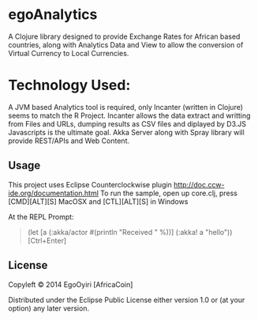 egoAnalytics
============

A Clojure library designed to provide Exchange Rates for African based countries, along with Analytics Data and View to allow the conversion of Virtual Currency to Local Currencies.

# Technology Used:
A JVM based Analytics tool is required, only Incanter (written in Clojure) seems to match the R Project.
Incanter allows the data extract and writting from Files and URLs, dumping results as CSV files and diplayed by D3.JS Javascripts is the ultimate goal.
Akka Server along with Spray library will provide REST/APIs and Web Content. 


## Usage

This project uses Eclipse Counterclockwise plugin http://doc.ccw-ide.org/documentation.html
To run the sample, open up core.clj, press [CMD][ALT][S] MacOSX and [CTL][ALT][S] in Windows

At the REPL Prompt:

> (let [a (:akka/actor #(println "Received " %))]
        (:akka! a "hello")) [Ctrl+Enter]

## License

Copyleft © 2014 EgoOyiri [AfricaCoin]

Distributed under the Eclipse Public License either version 1.0 or (at
your option) any later version.
